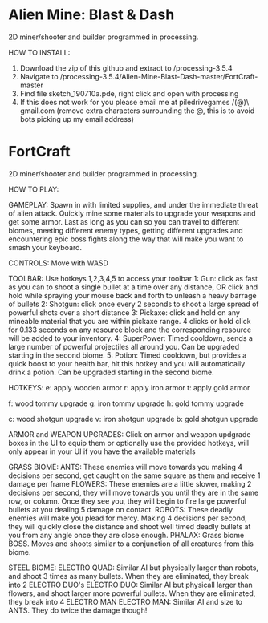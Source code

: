# Alien Mine: Blast & Dash
2D miner/shooter and builder programmed in processing. 

HOW TO INSTALL: 
1. Download the zip of this github and extract to /processing-3.5.4
2. Navigate to /processing-3.5.4/Alien-Mine-Blast-Dash-master/FortCraft-master
3. Find file sketch_190710a.pde, right click and open with processing
4. If this does not work for you please email me at piledrivegames /(@)\ gmail.com (remove extra characters surrounding the @, this is to avoid bots picking up my email address)

# FortCraft
2D miner/shooter and builder programmed in processing. 

HOW TO PLAY:

GAMEPLAY: 
Spawn in with limited supplies, and under the immediate threat of alien attack. Quickly mine some materials to upgrade your weapons and get some armor. Last as long as you can so you can travel to different biomes, meeting different enemy types, getting different upgrades and encountering epic boss fights along the way that will make you want to smash your keyboard. 

CONTROLS: 
Move with WASD

TOOLBAR:
Use hotkeys 1,2,3,4,5 to access your toolbar
1: Gun: click as fast as you can to shoot a single bullet at a time over any distance, OR click and hold while spraying your mouse back and forth to unleash a heavy barrage of bullets
2: Shotgun: click once every 2 seconds to shoot a large spread of powerful shots over a short distance
3: Pickaxe: click and hold on any mineable material that you are within pickaxe range. 4 clicks or hold click for 0.133 seconds on any resource block and the corresponding resource will be added to your inventory.
4: SuperPower: Timed cooldown, sends a large number of powerful projectiles all around you. Can be upgraded starting in the second biome. 
5: Potion: Timed cooldown, but provides a quick boost to your health bar, hit this hotkey and you will automatically drink a potion. Can be upgraded starting in the second biome. 

HOTKEYS:
e: apply wooden armor
r: apply iron armor
t: apply gold armor

f: wood tommy upgrade
g: iron tommy upgrade
h: gold tommy upgrade

c: wood shotgun upgrade
v: iron shotgun upgrade
b: gold shotgun upgrade


ARMOR and WEAPON UPGRADES:
Click on armor and weapon updgrade boxes in the UI to equip them or optionally use the provided hotkeys, will only appear in your UI if you have the available materials

GRASS BIOME: 
ANTS: These enemies will move towards you making 4 decisions per second, get caught on the same square as them and receive 1 damage per frame
FLOWERS: These enemies are a little slower, making 2 decisions per second, they will move towards you until they are in the same row, or column. Once they see you, they will begin to fire large powerful bullets at you dealing 5 damage on contact.
ROBOTS: These deadly enemies will make you plead for mercy. Making 4 decisions per second, they will quickly close the distance and shoot well timed deadly bullets at you from any angle once they are close enough. 
PHALAX: Grass biome BOSS. Moves and shoots similar to a conjunction of all creatures from this biome. 

STEEL BIOME: 
ELECTRO QUAD: Similar AI but physically larger than robots, and shoot 3 times as many bullets. When they are eliminated, they break into 2 ELECTRO DUO's
ELECTRO DUO: Similar AI but physicall larger than flowers, and shoot larger more powerful bullets. When they are eliminated, they break into 4 ELECTRO MAN
ELECTRO MAN: Similar AI and size to ANTS. They do twice the damage though!

